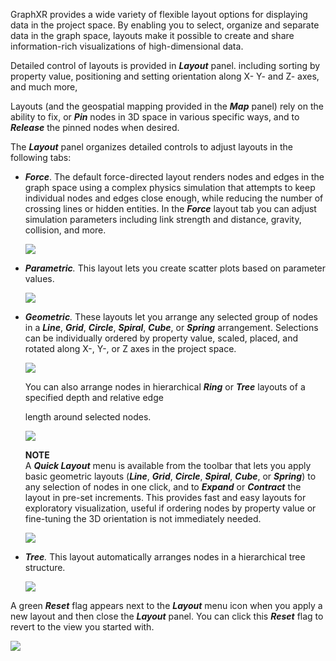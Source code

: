 GraphXR provides a wide variety of flexible layout options for displaying data in the project space. By enabling you to select, organize and separate data in the graph space, layouts make it possible to create and share information-rich visualizations of high-dimensional data.

Detailed control of layouts is provided in _**Layout**_ panel. including sorting by property value, positioning and setting orientation along X- Y- and Z- axes, and much more,

Layouts (and the geospatial mapping provided in the _**Map**_ panel) rely on the ability to fix, or _**Pin**_ nodes in 3D space in various specific ways, and to _**Release**_ the pinned nodes when desired.

The _**Layout**_ panel organizes detailed controls to adjust layouts in the following tabs:

*   _**Force**_. The default force-directed layout renders nodes and edges in the graph space using a complex physics simulation that attempts to keep individual nodes and edges close enough, while reducing the number of crossing lines or hidden entities. In the _**Force**_ layout tab you can adjust simulation parameters including link strength and distance, gravity, collision, and more.
    
    ![](/08_00_01_ForceLayout720.png)
*   _**Parametric**._ This layout lets you create scatter plots based on parameter values.
    
    ![](/08_00_02_ParametricLayout720.png)
*   _**Geometric**._ These layouts let you arrange any selected group of nodes in a _**Line**_, _**Grid**_, _**Circle**_, _**Spiral**_, _**Cube**_, or _**Spring**_ arrangement. Selections can be individually ordered by property value, scaled, placed, and rotated along X-, Y-, or Z axes in the project space.
    
    ![](/08_00_03_GeometricLayout720.png)
    
    You can also arrange nodes in hierarchical _**Ring**_ or _**Tree**_ layouts of a specified depth and relative edge
    
    length around selected nodes.
    
    ![](/08_00_04_EgoRings.png)
    
    **NOTE**  
    A _**Quick Layout**_ menu is available from the toolbar that lets you apply basic geometric layouts (_**Line**_, _**Grid**_, _**Circle**_, _**Spiral**_, _**Cube**_, or _**Spring**_) to any selection of nodes in one click, and to _**Expand**_ or _**Contract**_ the layout in pre-set increments. This provides fast and easy layouts for exploratory visualization, useful if ordering nodes by property value or fine-tuning the 3D orientation is not immediately needed.
    
    ![](/08_00_03a_GeoQuickLayout.png)
*   _**Tree**._ This layout automatically arranges nodes in a hierarchical tree structure.
    
    ![](/08_00_05_TreeLayout720%20copy.png)

A green _**Reset**_ flag appears next to the _**Layout**_ menu icon when you apply a new layout and then close the _**Layout**_ panel. You can click this _**Reset**_ flag to revert to the view you started with.

![](/08_00_06_ResetButton.png)
